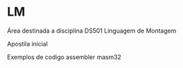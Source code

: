 # LM
Área destinada a disciplina DS501 Linguagem de Montagem 

Apostila inicial 

Exemplos de codigo assembler masm32 
